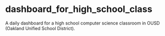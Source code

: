 # dashboard_for_high_school_class
A daily dashboard for a high school computer science classroom in OUSD (Oakland Unified School District).
